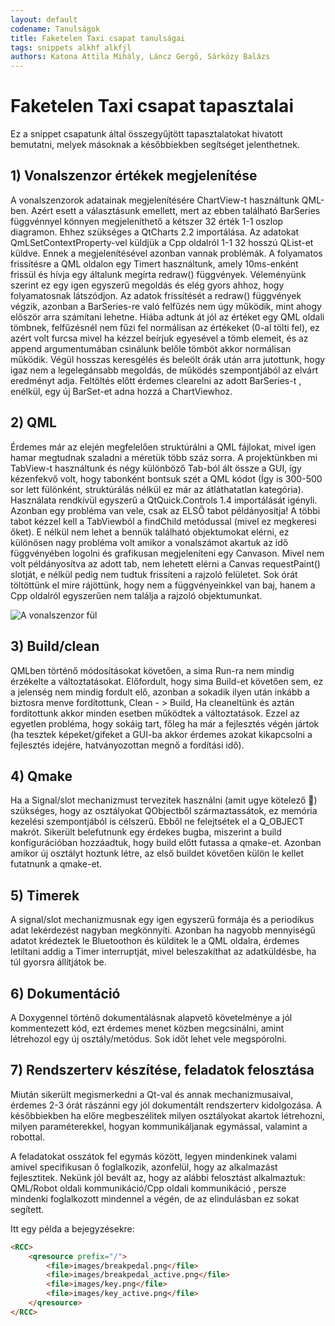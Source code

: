 ```yaml
---
layout: default
codename: Tanulságok
title: Faketelen Taxi csapat tanulságai
tags: snippets alkhf alkfjl
authors: Katona Attila Mihály, Láncz Gergő, Sárközy Balázs
---
```


# Faketelen Taxi csapat tapasztalai

Ez a snippet csapatunk által összegyűjtött tapasztalatokat hivatott bemutatni, melyek másoknak a későbbiekben segítséget jelenthetnek.

## 1) Vonalszenzor értékek megjelenítése

A vonalszenzorok adatainak megjelenítésére ChartView-t használtunk QML-ben.  Azért esett a választásunk emellett, mert az ebben 
található BarSeries függvénnyel könnyen megjeleníthető a kétszer 32 érték 1-1 oszlop diagramon. Ehhez szükséges a QtCharts 2.2 
importálása. Az adatokat QmLSetContextProperty-vel küldjük a Cpp oldalról 1-1 32 hosszú QList-et küldve. Ennek a megjelenítésével 
azonban vannak problémák. A folyamatos frissítésre a QML oldalon egy Timert használtunk, amely 10ms-enként frissül és hívja egy általunk 
megírta redraw() függvények. Véleményünk szerint ez egy igen egyszerű megoldás és elég gyors ahhoz, hogy folyamatosnak látszódjon. Az 
adatok frissítését a redraw() függvények végzik, azonban a BarSeries-re való felfűzés nem úgy működik, mint ahogy először arra számítani 
lehetne. Hiába adtunk át jól az értéket egy QML oldali tömbnek, felfűzésnél nem fűzi fel normálisan az értékeket (0-al tölti fel), ez 
azért volt furcsa mivel ha kézzel beírjuk egyesével a tömb elemeit, és az append argumentumában csinálunk belőle tömböt akkor normálisan 
működik. Végül hosszas keresgélés és beleölt órák után arra jutottunk, hogy igaz nem a legelegánsabb megoldás, de működés szempontjából 
az elvárt eredményt adja. Feltöltés előtt érdemes clearelni az adott BarSeries-t , enélkül, egy  új BarSet-et adna hozzá a ChartViewhoz.

## 2) QML

Érdemes már az elején megfelelően struktúrálni a QML fájlokat, mivel igen hamar megtudnak szaladni a méretük több száz sorra.  A
projektünkben mi TabView-t használtunk és négy különböző Tab-ból ált össze a GUI, így kézenfekvő volt, hogy tabonként bontsuk szét a QML
kódot (Így is 300-500 sor lett fülönként, struktúrálás nélkül ez már az átláthatatlan kategória). Használata rendkívül egyszerű a 
QtQuick.Controls 1.4 importálását igényli. Azonban egy probléma van vele, csak az ELSŐ tabot példányosítja! A többi tabot kézzel kell a 
TabViewból a findChild metódussal (mivel ez megkeresi őket). E nélkül nem lehet a bennük található objektumokat elérni, ez különösen 
nagy probléma volt amikor a vonalszámot akartuk az idő függvényében logolni és grafikusan megjeleníteni egy Canvason. Mivel nem volt 
példányosítva az adott tab, nem lehetett elérni a Canvas requestPaint() slotját, e nélkül pedig nem tudtuk frissíteni a rajzoló 
felületet. Sok órát töltöttünk el mire rájöttünk, hogy nem a függvényeinkkel van baj, hanem a Cpp oldalról egyszerűen nem találja a 
rajzoló objektumunkat.

![A vonalszenzor fül](/images/25317269_10215672667317981_2054257522_o.png "A vonalszenzor fül")

## 3) Build/clean

QMLben történő módosításokat követően, a sima Run-ra nem mindig érzékelte a változtatásokat. Előfordult, hogy sima Build-et követően 
sem, ez a jelenség nem mindig fordult elő, azonban a sokadik ilyen után inkább a biztosra menve fordítottunk, Clean - > Build, Ha 
cleaneltünk és aztán fordítottunk akkor minden esetben működtek a változtatások. Ezzel az egyetlen probléma, hogy sokáig tart, főleg ha 
már a fejlesztés végén jártok (ha tesztek képeket/gifeket a GUI-ba akkor érdemes azokat kikapcsolni a fejlesztés idejére, hatványozottan 
megnő a fordítási idő).

## 4) Qmake

Ha a Signal/slot mechanizmust tervezitek használni (amit ugye kötelező  ) szükséges, hogy az osztályokat QObjectből származtassátok, ez 
memória kezelési szempontjából is célszerű.  Ebből ne felejtsétek el a Q_OBJECT makrót. Sikerült belefutnunk egy érdekes bugba, 
miszerint a build konfigurációban hozzáadtuk, hogy build előtt futassa a qmake-et.  Azonban amikor új osztályt hoztunk létre, az első 
buildet követően külön le kellet futatnunk a qmake-et.

## 5) Timerek


A signal/slot mechanizmusnak egy igen egyszerű formája és a periodikus adat lekérdezést nagyban megkönnyíti. Azonban ha nagyobb 
mennyiségű adatot krédeztek le Bluetoothon és külditek le a QML oldalra, érdemes letiltani addig a Timer interruptját, mivel 
beleszakíthat az adatküldésbe, ha túl gyorsra állítjátok be.

## 6) Dokumentáció

A Doxygennel történő dokumentálásnak alapvető követelménye a jól kommentezett kód, ezt érdemes menet közben megcsinálni, amint 
létrehozol egy új osztály/metódus. Sok időt lehet vele megspórolni.

## 7) Rendszerterv készítése, feladatok felosztása

Miután sikerült megismerkedni a Qt-val és annak mechanizmusaival, érdemes 2-3 órát rászánni egy jól dokumentált rendszerterv 
kidolgozása. A későbbiekben ha előre megbeszélitek milyen osztályokat akartok létrehozni, milyen paraméterekkel, hogyan kommunikáljanak 
egymással, valamint a robottal. 

A feladatokat osszátok fel egymás között, legyen mindenkinek valami amivel specifikusan ő foglalkozik, azonfelül, hogy az alkalmazást 
fejlesztitek. Nekünk jól bevált az, hogy az alábbi felosztást alkalmaztuk:  QML/Robot oldali kommunikáció/Cpp oldali kommunikáció , 
persze mindenki foglalkozott mindennel a végén, de az elindulásban ez sokat segített. 


Itt egy példa a bejegyzésekre:

```html
<RCC>
    <qresource prefix="/">
		<file>images/breakpedal.png</file>
        <file>images/breakpedal_active.png</file>
        <file>images/key.png</file>
        <file>images/key_active.png</file>
    </qresource>
</RCC>
```
